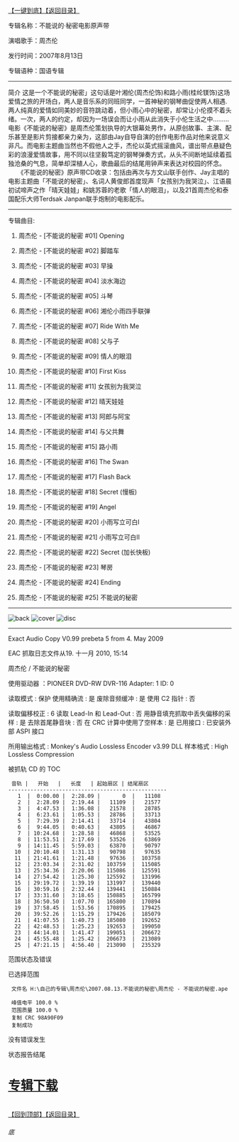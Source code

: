 [【一键到底】](#底)[【返回目录】](/README.md)

专辑名称：不能说的·秘密电影原声带

演唱歌手：周杰伦

发行时间：2007年8月13日

专辑语种：国语专辑

------------
简介
这是一个不能说的秘密」这句话是叶湘伦(周杰伦饰)和路小雨(桂纶镁饰)这场爱情之旅的开场白，两人是音乐系的同班同学，一首神秘的钢琴曲促使两人相遇. 两人纯真的爱情如同美妙的音符跳动着，但小雨心中的秘密，却常让小伦摸不着头绪。一次，两人的约定，却因为一场误会而让小雨从此消失于小伦生活之中……… 电影《不能说的秘密》是周杰伦策划执导的大银幕处男作，从原创故事、主演、配乐甚至是影片剪接都亲力亲为，这部由Jay自导自演的创作电影作品对他来说意义非凡。而电影主题曲当然也不假他人之手，杰伦以英式摇滚曲风，谱出带点悬疑色彩的浪漫爱情故事，用不同以往坚毅笃定的钢琴弹奏方式，从头不间断地延续着孤独沧桑的气息，简单却深植人心，歌曲最后的结尾用钟声来表达对校园的怀念。
　　《不能说的秘密》原声带CD收录：包括由再次与方文山联手创作、Jay主唱的电影主题曲「不能说的秘密」、名词人黄俊郎首度现声「女孩别为我哭泣」、江语晨初试啼声之作「晴天娃娃」和姚苏蓉的老歌「情人的眼泪」，以及21首周杰伦和泰国配乐大师Terdsak Janpan联手炮制的电影配乐。 

------------
专辑曲目: 

01. 周杰伦 - [不能说的秘密 #01] Opening

02. 周杰伦 - [不能说的秘密 #02] 脚踏车

03. 周杰伦 - [不能说的秘密 #03] 早操

04. 周杰伦 - [不能说的秘密 #04] 淡水海边

05. 周杰伦 - [不能说的秘密 #05] 斗琴

06. 周杰伦 - [不能说的秘密 #06] 湘伦小雨四手联弹

07. 周杰伦 - [不能说的秘密 #07] Ride With Me

08. 周杰伦 - [不能说的秘密 #08] 父与子

09. 周杰伦 - [不能说的秘密 #09] 情人的眼泪

10. 周杰伦 - [不能说的秘密 #10] First Kiss

11. 周杰伦 - [不能说的秘密 #11] 女孩别为我哭泣

12. 周杰伦 - [不能说的秘密 #12] 晴天娃娃

13. 周杰伦 - [不能说的秘密 #13] 阿郎与阿宝

14. 周杰伦 - [不能说的秘密 #14] 与父共舞

15. 周杰伦 - [不能说的秘密 #15] 路小雨

16. 周杰伦 - [不能说的秘密 #16] The Swan

17. 周杰伦 - [不能说的秘密 #17] Flash Back

18. 周杰伦 - [不能说的秘密 #18] Secret (慢板)

19. 周杰伦 - [不能说的秘密 #19] Angel

20. 周杰伦 - [不能说的秘密 #20] 小雨写立可白Ⅰ

21. 周杰伦 - [不能说的秘密 #21] 小雨写立可白Ⅱ

22. 周杰伦 - [不能说的秘密 #22] Secret (加长快板)

23. 周杰伦 - [不能说的秘密 #23] 琴房

24. 周杰伦 - [不能说的秘密 #24] Ending

25. 周杰伦 - [不能说的秘密 #25] 不能说的秘密

------------
![back](https://image.acg.lol/file/2025/10/04/back0c478273aa197ed4.jpg)
![cover](https://image.acg.lol/file/2025/10/04/cover81b5ac1d2baba3f6.jpg)
![disc](https://image.acg.lol/file/2025/10/04/disc39ed8ad7cb678754.jpg)

------------
Exact Audio Copy V0.99 prebeta 5 from 4. May 2009

EAC 抓取日志文件从19. 十一月 2010, 15:14

周杰伦 / 不能说的秘密

使用驱动器  ：PIONEER DVD-RW  DVR-116   Adapter: 1  ID: 0

读取模式     : 保护
使用精确流   : 是
废除音频缓冲 : 是
使用 C2 指针 : 否

读取偏移校正                   : 6
读取 Lead-In 和 Lead-Out       : 否
用静音填充抓取中丢失偏移的采样 : 是
去除首尾静音块                 : 否
在 CRC 计算中使用了空样本      : 是
已用接口                       : 已安装外部 ASPI 接口

所用输出格式 : Monkey's Audio Lossless Encoder v3.99 DLL
样本格式     : High Lossless Compression


被抓轨 CD 的 TOC

     音轨 |   开始   |   长度   | 起始扇区 | 结尾扇区 
    --------------------------------------------------
       1  |  0:00.00 |  2:28.09 |       0  |   11108  
       2  |  2:28.09 |  2:19.44 |   11109  |   21577  
       3  |  4:47.53 |  1:36.08 |   21578  |   28785  
       4  |  6:23.61 |  1:05.53 |   28786  |   33713  
       5  |  7:29.39 |  2:14.41 |   33714  |   43804  
       6  |  9:44.05 |  0:40.63 |   43805  |   46867  
       7  | 10:24.68 |  1:28.58 |   46868  |   53525  
       8  | 11:53.51 |  2:17.69 |   53526  |   63869  
       9  | 14:11.45 |  5:59.03 |   63870  |   90797  
      10  | 20:10.48 |  1:31.13 |   90798  |   97635  
      11  | 21:41.61 |  1:21.48 |   97636  |  103758  
      12  | 23:03.34 |  2:31.02 |  103759  |  115085  
      13  | 25:34.36 |  2:20.06 |  115086  |  125591  
      14  | 27:54.42 |  1:25.30 |  125592  |  131996  
      15  | 29:19.72 |  1:39.19 |  131997  |  139440  
      16  | 30:59.16 |  2:32.44 |  139441  |  150884  
      17  | 33:31.60 |  3:18.65 |  150885  |  165799  
      18  | 36:50.50 |  1:07.70 |  165800  |  170894  
      19  | 37:58.45 |  1:53.56 |  170895  |  179425  
      20  | 39:52.26 |  1:15.29 |  179426  |  185079  
      21  | 41:07.55 |  1:40.73 |  185080  |  192652  
      22  | 42:48.53 |  1:25.23 |  192653  |  199050  
      23  | 44:14.01 |  1:41.47 |  199051  |  206672  
      24  | 45:55.48 |  1:25.42 |  206673  |  213089  
      25  | 47:21.15 |  4:56.40 |  213090  |  235329  


范围状态及错误

已选择范围

     文件名 H:\自己的专辑\周杰伦\2007.08.13.不能说的秘密\周杰伦 - 不能说的秘密.ape

     峰值电平 100.0 %
     范围质量 100.0 %
     复制 CRC 98A90F09
     复制成功

没有错误发生

状态报告结尾

# [专辑下载]( https://474b.com/file/25713053-438126387)
<br>[【回到顶部】](#readme)[【返回目录】](/README.md)
###### 底

